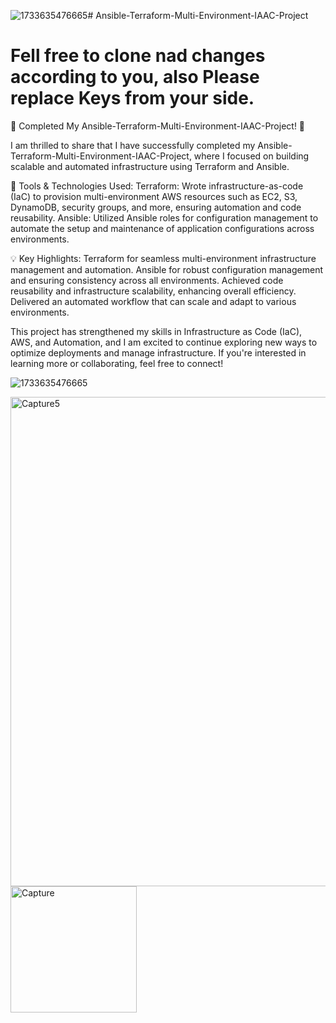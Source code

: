 ![1733635476665](https://github.com/user-attachments/assets/2f2f8fb7-4a3b-44d0-ac77-82d1fc5320b9)# Ansible-Terraform-Multi-Environment-IAAC-Project
# Fell free to clone nad changes according to you, also Please replace Keys from your side.
🚀 Completed My Ansible-Terraform-Multi-Environment-IAAC-Project! 🚀

I am thrilled to share that I have successfully completed my Ansible-Terraform-Multi-Environment-IAAC-Project, where I focused on building scalable and automated infrastructure using Terraform and Ansible.

🔧 Tools & Technologies Used:
Terraform: Wrote infrastructure-as-code (IaC) to provision multi-environment AWS resources such as EC2, S3, DynamoDB, security groups, and more, ensuring automation and code reusability.
Ansible: Utilized Ansible roles for configuration management to automate the setup and maintenance of application configurations across environments.

💡 Key Highlights:
Terraform for seamless multi-environment infrastructure management and automation.
Ansible for robust configuration management and ensuring consistency across all environments.
Achieved code reusability and infrastructure scalability, enhancing overall efficiency.
Delivered an automated workflow that can scale and adapt to various environments.

This project has strengthened my skills in Infrastructure as Code (IaC), AWS, and Automation, and I am excited to continue exploring new ways to optimize deployments and manage infrastructure.
If you're interested in learning more or collaborating, feel free to connect!

![1733635476665](https://github.com/user-attachments/assets/f889bcc7-267a-4563-a66f-dc9a49283f14)

<img width="783" alt="Capture5" src="https://github.com/user-attachments/assets/4051fbb9-38ee-4d60-bf63-e7fd477e83e2">

<img width="202" alt="Capture" src="https://github.com/user-attachments/assets/d17d0cc2-1949-475f-83c5-48baa7fea6ab">



